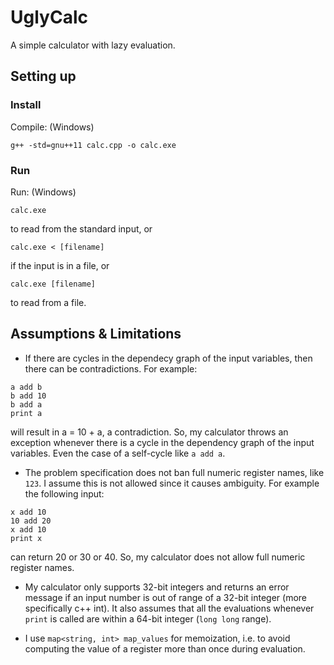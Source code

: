 # UglyCalc
A simple calculator with lazy evaluation.

## Setting up
### Install
Compile: (Windows)
```
g++ -std=gnu++11 calc.cpp -o calc.exe
```


### Run
Run: (Windows)
```
calc.exe
```
to read from the standard input, or
```
calc.exe < [filename]
```
if the input is in a file, or
```
calc.exe [filename]
```
to read from a file.

## Assumptions & Limitations
* If there are cycles in the dependecy graph of the input variables, then there can be contradictions. For example:
```
a add b
b add 10
b add a
print a
```
will result in a = 10 + a, a contradiction. So, my calculator throws an exception whenever there is a cycle in the dependency graph of the input variables. Even the case of a self-cycle like `a add a`.

* The problem specification does not ban full numeric register names, like `123`. I assume this is not allowed since it causes ambiguity.
For example the following input:
```
x add 10
10 add 20
x add 10
print x
```
can return 20 or 30 or 40. So, my calculator does not allow full numeric register names.

* My calculator only supports 32-bit integers and returns an error message if an input number is out of range of a 32-bit integer (more specifically c++ int). It also assumes that all the evaluations whenever `print` is called are within a 64-bit integer (`long long` range).

* I use `map<string, int> map_values` for memoization, i.e. to avoid computing the value of a register more than once during evaluation. 